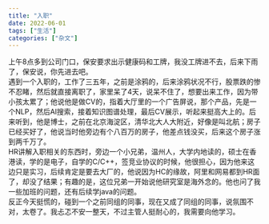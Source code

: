 ```yaml
---
title: "入职"
date: 2022-06-01
tags: ["生活"]
categories: ["杂文"]
---
```


上午8点多到公司门口，保安要求出示健康码和工牌，我没工牌进不去，后来下雨了，保安说，你先进去吧。  
遇到一个入职的，工作了三五年，之前是涂鸦的，后来涂鸦状况不行，股票跌的惨不忍睹，然后就直接离职了，家里呆了4天，说呆不住了，想要出来工作，因为带小孩太累了；他说他是做CV的，指着大厅里的一个广告屏说，那个产品，先是一个NLP，然后AI搜索，接着知识图谱处理，最后CV展示，听起来挺高大上的。后来听到，他是博士，之前在北京海淀区，清华北大人大附近，好像是叫北航；房子已经买好了，他说当时他旁边有个八百万的房子，他差点钱没买，后来这个房子涨到两千万了。  
HR讲解入职相关的东西时，旁边一个小兄弟，温州人，大学内地读的，硕士在香港读，学的是电子，自学的C/C++，签竞业协议的时候，他很担心，因为他来这边只是实习，后续肯定是要去大厂的，他说因为HC的缘故，阿里和网易都到HR面了，却没了结果；有趣的是，这位兄弟一开始说他研究室是海外念的。他也问了我一些加班的问题，还有后续学java的问题。  
反正今天挺慌的，碰到一个之前同组的同事，现在又成了同组的同事，说氛围不对，太卷了。我忐忑不安一整天，不过主管人挺耐心的，我需要向他学习。  

